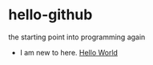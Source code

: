 # hello-github
the starting point into programming again
* I am new to here.
[Hello World](https://guides.github.com/activities/hello-world/)
